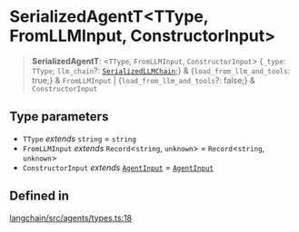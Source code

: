 SerializedAgentT<TType, FromLLMInput, ConstructorInput\>
========================================================

> **SerializedAgentT**: <`TType`, `FromLLMInput`, `ConstructorInput`\> {`_type`: `TType`; `llm_chain`?: [`SerializedLLMChain`](/docs/api/chains/types/SerializedLLMChain);} & {`load_from_llm_and_tools`: true;} & `FromLLMInput` | {`load_from_llm_and_tools`?: false;} & `ConstructorInput`

Type parameters[](#type-parameters "Direct link to Type parameters")
---------------------------------------------------------------------

*   `TType` _extends_ `string` = `string`
*   `FromLLMInput` _extends_ `Record`<`string`, `unknown`\> = `Record`<`string`, `unknown`\>
*   `ConstructorInput` _extends_ [`AgentInput`](/docs/api/agents/interfaces/AgentInput) = [`AgentInput`](/docs/api/agents/interfaces/AgentInput)

Defined in[](#defined-in "Direct link to Defined in")
------------------------------------------------------

[langchain/src/agents/types.ts:18](https://github.com/hwchase17/langchainjs/blob/1c1274d/langchain/src/agents/types.ts#L18)